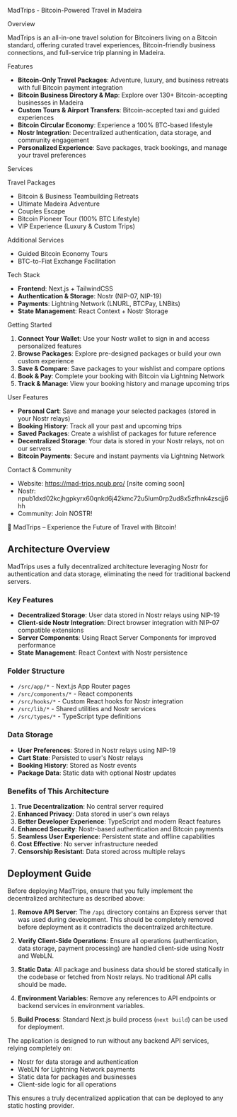 MadTrips - Bitcoin-Powered Travel in Madeira

Overview

MadTrips is an all-in-one travel solution for Bitcoiners living on a Bitcoin standard, offering curated travel experiences, Bitcoin-friendly business connections, and full-service trip planning in Madeira.

Features

- **Bitcoin-Only Travel Packages**: Adventure, luxury, and business retreats with full Bitcoin payment integration
- **Bitcoin Business Directory & Map**: Explore over 130+ Bitcoin-accepting businesses in Madeira
- **Custom Tours & Airport Transfers**: Bitcoin-accepted taxi and guided experiences
- **Bitcoin Circular Economy**: Experience a 100% BTC-based lifestyle
- **Nostr Integration**: Decentralized authentication, data storage, and community engagement
- **Personalized Experience**: Save packages, track bookings, and manage your travel preferences

Services

Travel Packages

- Bitcoin & Business Teambuilding Retreats
- Ultimate Madeira Adventure
- Couples Escape
- Bitcoin Pioneer Tour (100% BTC Lifestyle)
- VIP Experience (Luxury & Custom Trips)

Additional Services

- Guided Bitcoin Economy Tours
- BTC-to-Fiat Exchange Facilitation

Tech Stack

- **Frontend**: Next.js + TailwindCSS
- **Authentication & Storage**: Nostr (NIP-07, NIP-19)
- **Payments**: Lightning Network (LNURL, BTCPay, LNBits)
- **State Management**: React Context + Nostr Storage

Getting Started

1. **Connect Your Wallet**: Use your Nostr wallet to sign in and access personalized features
2. **Browse Packages**: Explore pre-designed packages or build your own custom experience
3. **Save & Compare**: Save packages to your wishlist and compare options
4. **Book & Pay**: Complete your booking with Bitcoin via Lightning Network
5. **Track & Manage**: View your booking history and manage upcoming trips

User Features

- **Personal Cart**: Save and manage your selected packages (stored in your Nostr relays)
- **Booking History**: Track all your past and upcoming trips
- **Saved Packages**: Create a wishlist of packages for future reference
- **Decentralized Storage**: Your data is stored in your Nostr relays, not on our servers
- **Bitcoin Payments**: Secure and instant payments via Lightning Network

Contact & Community

- Website: https://mad-trips.npub.pro/ [nsite coming soon]
- Nostr: npub1dxd02kcjhgpkyrx60qnkd6j42kmc72u5lum0rp2ud8x5zfhnk4zscjj6hh
- Community: Join NOSTR!

🚀 MadTrips – Experience the Future of Travel with Bitcoin!

## Architecture Overview

MadTrips uses a fully decentralized architecture leveraging Nostr for authentication and data storage, eliminating the need for traditional backend servers.

### Key Features

- **Decentralized Storage**: User data stored in Nostr relays using NIP-19
- **Client-side Nostr Integration**: Direct browser integration with NIP-07 compatible extensions
- **Server Components**: Using React Server Components for improved performance
- **State Management**: React Context with Nostr persistence

### Folder Structure

- `/src/app/*` - Next.js App Router pages
- `/src/components/*` - React components
- `/src/hooks/*` - Custom React hooks for Nostr integration
- `/src/lib/*` - Shared utilities and Nostr services
- `/src/types/*` - TypeScript type definitions

### Data Storage

- **User Preferences**: Stored in Nostr relays using NIP-19
- **Cart State**: Persisted to user's Nostr relays
- **Booking History**: Stored as Nostr events
- **Package Data**: Static data with optional Nostr updates

### Benefits of This Architecture

1. **True Decentralization**: No central server required
2. **Enhanced Privacy**: Data stored in user's own relays
3. **Better Developer Experience**: TypeScript and modern React features
4. **Enhanced Security**: Nostr-based authentication and Bitcoin payments
5. **Seamless User Experience**: Persistent state and offline capabilities
6. **Cost Effective**: No server infrastructure needed
7. **Censorship Resistant**: Data stored across multiple relays

## Deployment Guide

Before deploying MadTrips, ensure that you fully implement the decentralized architecture as described above:

1. **Remove API Server**: The `/api` directory contains an Express server that was used during development. This should be completely removed before deployment as it contradicts the decentralized architecture.

2. **Verify Client-Side Operations**: Ensure all operations (authentication, data storage, payment processing) are handled client-side using Nostr and WebLN.

3. **Static Data**: All package and business data should be stored statically in the codebase or fetched from Nostr relays. No traditional API calls should be made.

4. **Environment Variables**: Remove any references to API endpoints or backend services in environment variables.

5. **Build Process**: Standard Next.js build process (`next build`) can be used for deployment.

The application is designed to run without any backend API services, relying completely on:
- Nostr for data storage and authentication
- WebLN for Lightning Network payments
- Static data for packages and businesses
- Client-side logic for all operations

This ensures a truly decentralized application that can be deployed to any static hosting provider.